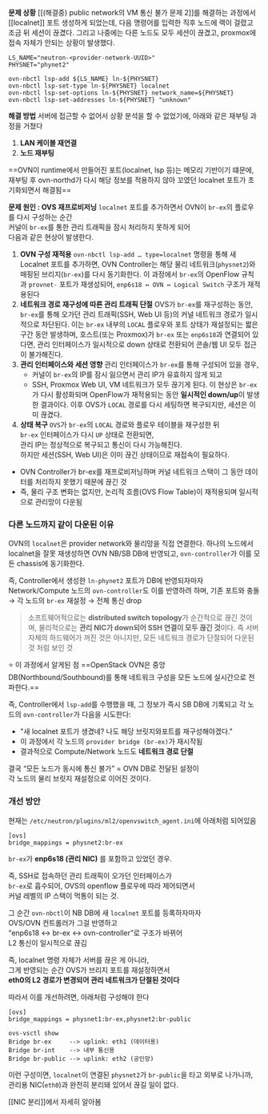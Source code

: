 **문제 상황**
[[(해결중) public network의 VM 통신 불가 문제 2]]를 해결하는 과정에서 [[localnet]] 포트 생성하게 되었는데, 다음 명령어를 입력한 직후 노드에 랙이 걸렸고 조금 뒤 세션이 끊겼다. 그리고 나중에는 다른 노드도 모두 세션이 끊겼고, proxmox에 접속 자체가 안되는 상황이 발생했다.
```
LS_NAME="neutron-<provider-network-UUID>"
PHYSNET="phynet2"

ovn-nbctl lsp-add ${LS_NAME} ln-${PHYSNET}
ovn-nbctl lsp-set-type ln-${PHYSNET} localnet
ovn-nbctl lsp-set-options ln-${PHYSNET} network_name=${PHYSNET}
ovn-nbctl lsp-set-addresses ln-${PHYSNET} "unknown"
```

**해결 방법**
서버에 접근할 수 없어서 상황 분석을 할 수 없었기에, 아래와 같은 재부팅 과정을 거쳤다
1. **LAN 케이블 재연결**
2. **노드 재부팅**

==OVN이 runtime에서 만들어진 포트(localnet, lsp 등)는 메모리 기반이기 떄문에, 재부팅 후 ovn-northd가 다시 해당 정보를 적용하지 않아 꼬였던 localnet 포트가 초기화되면서 해결됨==

**문제 원인 : OVS 재프로비저닝**
`localnet` 포트를 추가하면서 OVN이 `br-ex`의 플로우를 다시 구성하는 순간  
커널이 `br-ex`를 통한 관리 트래픽을 잠시 처리하지 못하게 되어  
다음과 같은 현상이 발생한다.

1. **OVN 구성 재적용** 
   `ovn-nbctl lsp-add … type=localnet` 명령을 통해 새 Localnet 포트를 추가하면, OVN Controller는 해당 물리 네트워크(`physnet2`)와 매핑된 브리지(`br-ex`)를 다시 동기화한다.
   이 과정에서 `br-ex`의 OpenFlow 규칙과 `provnet-` 포트가 재생성되어, 
   `enp6s18 ↔ OVN ↔ Logical Switch` 구조가 재적용된다
2. **네트워크 경로 재구성에 따른 관리 트래픽 단절**
   OVS가 `br-ex`를 재구성하는 동안, `br-ex`를 통해 오가던 관리 트래픽(SSH, Web UI 등)의 커널 네트워크 경로가 일시적으로 차단된다. 
   이는 `br-ex` 내부의 `LOCAL` 플로우와 포트 상태가 재설정되는 짧은 구간 동안 발생하며, 
   호스트(또는 Proxmox)가 `br-ex` 또는 `enp6s18`과 연결되어 있다면, 관리 인터페이스가 일시적으로 down 상태로 전환되어 콘솔/웹 UI 모두 접근이 불가해진다.
3. **관리 인터페이스와 세션 영향**
   관리 인터페이스가 `br-ex`를 통해 구성되어 있을 경우,
	- 커널이 `br-ex`의 IP를 잠시 잃으면서 관리 IP가 유효하지 않게 되고
	- SSH, Proxmox Web UI, VM 네트워크가 모두 끊기게 된다.
	이 현상은 `br-ex`가 다시 활성화되며 OpenFlow가 재적용되는 동안 **일시적인 down/up**이 발생한 결과이다. 이후 OVS가 `LOCAL` 경로를 다시 세팅하면 복구되지만, 세션은 이미 끊겼다.
4. **상태 복구**
   `OVS`가 `br-ex`의 `LOCAL` 경로와 플로우 테이블을 재구성한 뒤  
	`br-ex` 인터페이스가 다시 `UP` 상태로 전환되면,  
	관리 IP는 정상적으로 복구되고 통신이 다시 가능해진다.  
	하지만 세션(SSH, Web UI)은 이미 끊긴 상태이므로 재접속이 필요하다.

- OVN Controller가 br-ex를 재프로비저닝하며 커널 네트워크 스택이 그 동안 데이터를 처리하지 못했기 때문에 끊긴 것
- 즉, 물리 구조 변화는 없지만, 논리적 흐름(OVS Flow Table)이 재적용되며 일시적으로 관리망이 다운됨

### 다른 노드까지 같이 다운된 이유
OVN의 `localnet`은 provider network와 물리망을 직접 연결한다.
하나의 노드에서 localnet을 잘못 재생성하면 OVN NB/SB DB에 반영되고, 
`ovn-controller`가 이를 모든 chassis에 동기화한다.

즉, Controller에서 생성한 `ln-phynet2` 포트가 DB에 반영되자마자 
Network/Compute 노드의 `ovn-controller`도 이를 반영하려 하며,
기존 포트와 충돌 → 각 노드의 `br-ex` 재설정 → 전체 통신 drop

> 소프트웨어적으로는 **distributed switch topology**가 순간적으로 끊긴 것이며,
> 물리적으로는 **관리 NIC가 down되어 SSH 연결이 모두 끊긴 것**이다.
> 즉 서버 자체의 하드웨어가 꺼진 것은 아니지만, 모든 네트워크 경로가 단절되어 다운된 것 처럼 보인 것

⭐ 이 과정에서 알게된 점
==OpenStack OVN은 중앙 DB(Northbound/Southbound)를 통해 네트워크 구성을 모든 노드에 실시간으로 전파한다.==

즉, Controller에서 `lsp-add`를 수행했을 때, 
그 정보가 즉시 SB DB에 기록되고 각 노드의 `ovn-controller`가 다음을 시도한다:
- "새 localnet 포트가 생겼네? 나도 해당 브릿지와포트를 재구성해야겠다."
- 이 과정에서 각 노드의 `provider bridge (br-ex)`가 재시작됨
- 결과적으로 Compute/Network 노드도 **네트워크 경로 단절**

결국 “모든 노드가 동시에 통신 불가” = OVN DB로 전달된 설정이  
각 노드의 물리 브릿지 재설정으로 이어진 것이다.

### 개선 방안
현재는 `/etc/neutron/plugins/ml2/openvswitch_agent.ini`에 아래처럼 되어있음
```
[ovs]
bridge_mappings = physnet2:br-ex
```
`br-ex`가 **enp6s18 (관리 NIC)** 를 포함하고 있었던 경우.

즉, SSH로 접속하던 관리 트래픽이 오가던 인터페이스가  
`br-ex`로 흡수되어, OVS의 openflow 플로우에 따라 제어되면서  
커널 레벨의 IP 스택이 먹통이 되는 것.

그 순간 `ovn-nbctl`이 NB DB에 새 `localnet` 포트를 등록하자마자  
OVS/OVN 컨트롤러가 그걸 반영하고  
“enp6s18 ↔ br-ex ↔ ovn-controller”로 구조가 바뀌어  
L2 통신이 일시적으로 끊김

즉, localnet 명령 자체가 서버를 끊은 게 아니라,  
그게 반영되는 순간 OVS가 브리지 포트를 재설정하면서  
**eth0의 L2 경로가 변경되어 관리 네트워크가 단절된 것이다**

따라서 이를 개선하려면, 아래처럼 구성해야 한다
```
[ovs]
bridge_mappings = physnet1:br-ex,physnet2:br-public
```

```
ovs-vsctl show
Bridge br-ex     --> uplink: eth1 (데이터용)
Bridge br-int    --> 내부 통신용
Bridge br-public --> uplink: eth2 (공인망)
```
이런 구성이면, `localnet`이 연결된 `physnet2`가 `br-public`을 타고 외부로 나가니까,  
관리용 NIC(`eth0`)과 완전히 분리돼 있어서 끊길 일이 없다.

[[NIC 분리]]에서 자세히 알아봄